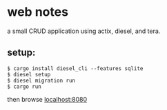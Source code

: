 # web notes

a small CRUD application using actix, diesel, and tera.

## setup:

```console
$ cargo install diesel_cli --features sqlite
$ diesel setup
$ diesel migration run
$ cargo run
```

then browse [localhost:8080](http://localhost:8080)
